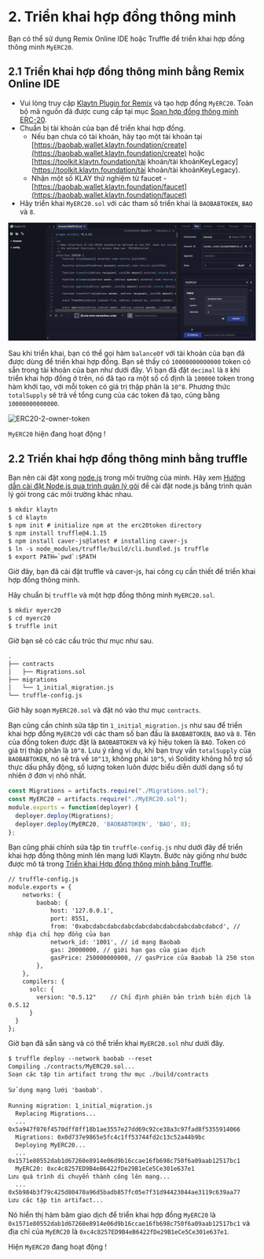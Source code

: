 # 2. Triển khai hợp đồng thông minh

Bạn có thể sử dụng Remix Online IDE hoặc Truffle để triển khai hợp đồng thông minh `MyERC20`.

## 2.1 Triển khai hợp đồng thông minh bằng Remix Online IDE <a href="#2-1-deploying-smart-contract-using-klaytn-ide" id="2-1-deploying-smart-contract-using-klaytn-ide"></a>

* Vui lòng truy cập [Klaytn Plugin for Remix](https://ide.klaytn.foundation) và tạo hợp đồng `MyERC20`. Toàn bộ mã nguồn đã được cung cấp tại mục [Soạn hợp đồng thông minh ERC-20](1-erc20.md).
* Chuẩn bị tài khoản của bạn để triển khai hợp đồng.
  * Nếu bạn chưa có tài khoản, hãy tạo một tài khoản tại [https://baobab.wallet.klaytn.foundation/create](https://baobab.wallet.klaytn.foundation/create) hoặc [https://toolkit.klaytn.foundation/tài khoản/tài khoảnKeyLegacy](https://toolkit.klaytn.foundation/tài khoản/tài khoảnKeyLegacy).
  * Nhận một số KLAY thử nghiệm từ faucet - [https://baobab.wallet.klaytn.foundation/faucet](https://baobab.wallet.klaytn.foundation/faucet)
* Hãy triển khai `MyERC20.sol` với các tham số triển khai là `BAOBABTOKEN`, `BAO` và `8`.

![ERC20-1-deploy](images/erc20-1-deploy.png)

Sau khi triển khai, bạn có thể gọi hàm `balanceOf` với tài khoản của bạn đã được dùng để triển khai hợp đồng. Bạn sẽ thấy có `10000000000000` token có sẵn trong tài khoản của bạn như dưới đây. Vì bạn đã đặt `decimal` là `8` khi triển khai hợp đồng ở trên, nó đã tạo ra một số cố định là `100000` token trong hàm khởi tạo, với mỗi token có giá trị thập phân là `10^8`. Phương thức `totalSupply` sẽ trả về tổng cung của các token đã tạo, cũng bằng `10000000000000`.

![ERC20-2-owner-token](images/erc20-2-owner\_token.png)

`MyERC20` hiện đang hoạt động !

## 2.2 Triển khai hợp đồng thông minh bằng truffle <a id="2-2-deploying-smart-contract-using-truffle"></a>

Bạn nên cài đặt xong [node.js](https://nodejs.org/) trong môi trường của mình. Hãy xem [Hướng dẫn cài đặt Node.js qua trình quản lý gói](https://nodejs.org/en/download/package-manager/) để cài đặt node.js bằng trình quản lý gói trong các môi trường khác nhau.

```
$ mkdir klaytn
$ cd klaytn
$ npm init # initialize npm at the erc20token directory
$ npm install truffle@4.1.15
$ npm install caver-js@latest # installing caver-js
$ ln -s node_modules/truffle/build/cli.bundled.js truffle
$ export PATH=`pwd`:$PATH
```

Giờ đây, bạn đã cài đặt truffle và caver-js, hai công cụ cần thiết để triển khai hợp đồng thông minh.

Hãy chuẩn bị `truffle` và một hợp đồng thông minh `MyERC20.sol`.

```
$ mkdir myerc20
$ cd myerc20
$ truffle init
```

Giờ bạn sẽ có các cấu trúc thư mục như sau.

```
.
├── contracts
│   ├── Migrations.sol
├── migrations
│   └── 1_initial_migration.js
└── truffle-config.js
```

Giờ hãy soạn `MyERC20.sol` và đặt nó vào thư mục `contracts`.

Bạn cũng cần chỉnh sửa tập tin `1_initial_migration.js` như sau để triển khai hợp đồng `MyERC20` với các tham số ban đầu là `BAOBABTOKEN`, `BAO` và `8`. Tên của đồng token được đặt là `BAOBABTOKEN` và ký hiệu token là `BAO`. Token có giá trị thập phân là `10^8`. Lưu ý rằng ví dụ, khi bạn truy vấn `totalSupply` của `BAOBABTOKEN`, nó sẽ trả về `10^13`, không phải `10^5`, vì Solidity không hỗ trợ số thực dấu phẩy động, số lượng token luôn được biểu diễn dưới dạng số tự nhiên ở đơn vị nhỏ nhất.

```javascript
const Migrations = artifacts.require("./Migrations.sol");
const MyERC20 = artifacts.require("./MyERC20.sol");
module.exports = function(deployer) {
  deployer.deploy(Migrations);
  deployer.deploy(MyERC20, 'BAOBABTOKEN', 'BAO', 8);
};
```

Bạn cũng phải chỉnh sửa tập tin `truffle-config.js` như dưới đây để triển khai hợp đồng thông minh lên mạng lưới Klaytn. Bước này giống như bước được mô tả trong [Triển khai Hợp đồng thông minh bằng Truffle](../../../getting-started/quick-start/deploy-a-smart-contract.md#deploying-a-smart-contract-using-truffle).

```
// truffle-config.js
module.exports = {
    networks: {
        baobab: {
            host: '127.0.0.1',
            port: 8551,
            from: '0xabcdabcdabcdabcdabcdabcdabcdabcdabcdabcd', // nhập địa chỉ hợp đồng của bạn
            network_id: '1001', // id mạng Baobab
            gas: 20000000, // giới hạn gas của giao dịch
            gasPrice: 250000000000, // gasPrice của Baobab là 250 ston
        },
    },
    compilers: {
      solc: {
        version: "0.5.12"    // Chỉ định phiên bản trình biên dịch là 0.5.12
      }
  }
};
```

Giờ bạn đã sẵn sàng và có thể triển khai `MyERC20.sol` như dưới đây.

```
$ truffle deploy --network baobab --reset
Compiling ./contracts/MyERC20.sol...
Soạn các tập tin artifact trong thư mục ./build/contracts

Sử dụng mạng lưới 'baobab'.

Running migration: 1_initial_migration.js
  Replacing Migrations...
  ... 0x5a947f076f4570dff8ff18b1ae3557e27dd69c92ce38a3c97fad8f5355914066
  Migrations: 0x0d737e9865e5fc4c1ff53744fd2c13c52a44b9bc
  Deploying MyERC20...
  ... 0x1571e80552dab1d67260e8914e06d9b16ccae16fb698c750f6a09aab12517bc1
  MyERC20: 0xc4c8257ED9B4eB6422fDe29B1eCe5Ce301e637e1
Lưu quá trình di chuyển thành công lên mạng...
  ... 0x5b984b3f79c425d80470a96d5badb857fc05e7f31d94423044ae3119c639aa77
Lưu các tập tin artifact...
```

Nó hiển thị hàm băm giao dịch để triển khai hợp đồng `MyERC20` là `0x1571e80552dab1d67260e8914e06d9b16ccae16fb698c750f6a09aab12517bc1` và địa chỉ của `MyERC20` là `0xc4c8257ED9B4eB6422fDe29B1eCe5Ce301e637e1`.

Hiện `MyERC20` đang hoạt động !
